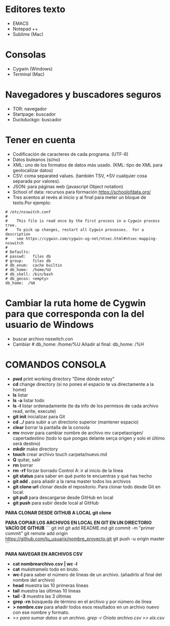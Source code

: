 # Editores texto
- EMACS
- Notepad ++
- Sublime (Mac)

# Consolas
- Cygwin (Windows)
- Terminal (Mac) 

# Navegadores y buscadores seguros
- TOR: navegador 
- Startpage: buscador 
- Duckduckgo: buscador 

# Tener en cuenta
- Codificación de caracteres de cada programa. (UTF-8)
- Datos buleanos (si/no)
- XML: uno de los formatos de datos más usado. (KML: tipo de XML para geolocalizar datos)
- CSV: coma separated values. (también TSV, *SV cualquier cosa separada por valores). 
- JSON: para páginas web (javascript Object notation)
- School of data: recursos para formación <https://schoolofdata.org/> 
- Tres acentos al revés al inicio y al final para meter un bloque de texto.Por ejemplo: 

```
# /etc/nsswitch.conf
#
#    This file is read once by the first process in a Cygwin process tree.
#    To pick up changes, restart all Cygwin processes.  For a description
#    see https://cygwin.com/cygwin-ug-net/ntsec.html#ntsec-mapping-nsswitch
#
# Defaults:
# passwd:   files db
# group:    files db
# db_enum:  cache builtin
# db_home:  /home/%U
# db_shell: /bin/bash
# db_gecos: <empty>
db_home:  /%H
```

# Cambiar la ruta home de Cygwin para que corresponda con la del usuario de Windows
- buscar archivo nsswitch.con
- Cambiar # db_home:  /home/%U  Añadir al final:  db_home:  /%H

# COMANDOS CONSOLA

- **pwd** print working directory "Dime dónde estoy"
- **cd** change directory (si no pones el espacio te va directamente a la home)
- **ls** listar
- **ls -a** listar todo
- **ls -l** listar ordenadamente (te da info de los permisos de cada archivo read, write, execute)
- **git init**  inicializar para Git
- **cd ../** para subir a un directorio superior (mantener espacio)
- **clear** borrar la pantalla de la consola
- **mv** mover para cambiar nombre de archivo mv carpetaorigen/ capertadestino (todo lo que pongas delante serça origen y solo el último será destino)
- **mkdir** make directory
- **touch** crear archivo touch carpeta/nuevo.md
- **Q** quitar, salir
- **rm** borrar
- **rm -rf** forzar borrado 
Control A: ir al inicio de la línea
- **git status** para saber en qué punto te encuentras y qué has hecho
- **git add .** para añadir a la rama master todos los archivos
- **git clone url** clonar desde el repositorio. Para clonar todo desde Git en local. 
- **git pull** para descargarse desde GitHub en local
- **git push** para subir desde local al GitHub

**PARA CLONAR DESDE GITHUB A LOCAL** 
**git clone**

**PARA COPIAR LOS ARCHIVOS EN LOCAL EN GIT EN UN DIRECTORIO VACÍO DE GITHUB**
´´´
git init
git add README.md
git commit -m "primer commit"
git remote add origin https://github.com/tu_usuarix/nombre_proyecto.git
git push -u origin master
´´´

**PARA NAVEGAR EN ARCHIVOS CSV**
- **cat nombrearchivo.csv | wc -l**
- **cat** muéstramelo todo en bruto. 
- **wc-l** para saber el número de líneas de un archivo. (añadirlo al final del nombre del archivo)
- **head** muestra las 10 primeras líneas
- **tail** muestra las últimas 10 líneas 
- **tail -3** muestra las 3 últimas 
- **grep -rn** búsqueda de término en el archivo y por número de línea
- **> nombre.csv** para añadir todos esos resultados en un archivo nuevo con ese nombre y formato. 
- **>>* para sumar datos a un archivo. *grep -r Oriola archivo.csv >> elx.csv**
